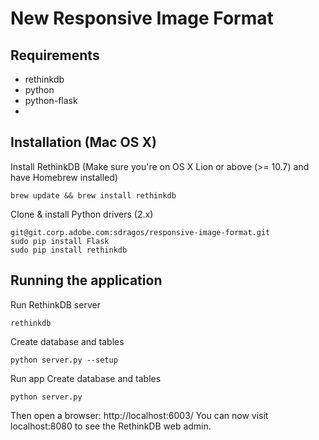 New Responsive Image Format
==================

Requirements
------------
* rethinkdb
* python
* python-flask
* 

Installation (Mac OS X)
----------------------
Install RethinkDB (Make sure you're on OS X Lion or above (>= 10.7) and have Homebrew installed)
```shell
brew update && brew install rethinkdb
```
Clone & install Python drivers (2.x)
```shell
git@git.corp.adobe.com:sdragos/responsive-image-format.git
sudo pip install Flask
sudo pip install rethinkdb
```
Running the application
-----------------------
Run RethinkDB server
```shell
rethinkdb
```
Create database and tables
```shell
python server.py --setup
```
Run app
Create database and tables
```shell
python server.py
```
Then open a browser: http://localhost:6003/
You can now visit localhost:8080 to see the RethinkDB web admin.